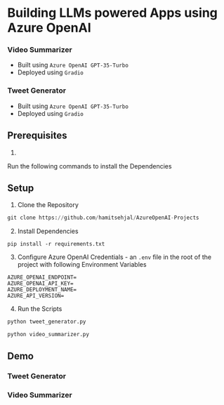 # Building LLMs powered Apps using Azure OpenAI 

### Video Summarizer 
- Built using `Azure OpenAI GPT-35-Turbo`
- Deployed using `Gradio`

### Tweet Generator
- Built using `Azure OpenAI GPT-35-Turbo`
- Deployed using `Gradio`

## Prerequisites

1. 
Run the following commands to install the Dependencies


## Setup

1. Clone the Repository
```python
git clone https://github.com/hamitsehjal/AzureOpenAI-Projects
```

2. Install Dependencies
```
pip install -r requirements.txt
```
3. Configure Azure OpenAI Credentials - an `.env` file in the root of the project with following Environment Variables
```
AZURE_OPENAI_ENDPOINT=
AZURE_OPENAI_API_KEY=
AZURE_DEPLOYMENT_NAME=
AZURE_API_VERSION=
```
4. Run the Scripts
```python
python tweet_generator.py
```
```python
python video_summarizer.py
```

## Demo

### Tweet Generator

### Video Summarizer